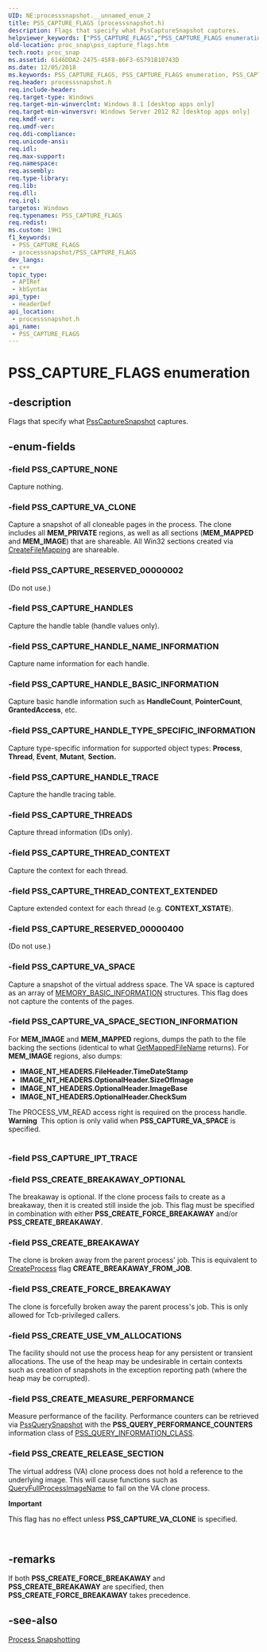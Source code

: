 ```yaml
---
UID: NE:processsnapshot.__unnamed_enum_2
title: PSS_CAPTURE_FLAGS (processsnapshot.h)
description: Flags that specify what PssCaptureSnapshot captures.
helpviewer_keywords: ["PSS_CAPTURE_FLAGS","PSS_CAPTURE_FLAGS enumeration","PSS_CAPTURE_HANDLES","PSS_CAPTURE_HANDLE_BASIC_INFORMATION","PSS_CAPTURE_HANDLE_NAME_INFORMATION","PSS_CAPTURE_HANDLE_TRACE","PSS_CAPTURE_HANDLE_TYPE_SPECIFIC_INFORMATION","PSS_CAPTURE_NONE","PSS_CAPTURE_RESERVED_00000002","PSS_CAPTURE_RESERVED_00000400","PSS_CAPTURE_THREADS","PSS_CAPTURE_THREAD_CONTEXT","PSS_CAPTURE_THREAD_CONTEXT_EXTENDED","PSS_CAPTURE_VA_CLONE","PSS_CAPTURE_VA_SPACE","PSS_CAPTURE_VA_SPACE_SECTION_INFORMATION","PSS_CREATE_BREAKAWAY","PSS_CREATE_BREAKAWAY_OPTIONAL","PSS_CREATE_FORCE_BREAKAWAY","PSS_CREATE_MEASURE_PERFORMANCE","PSS_CREATE_RELEASE_SECTION","PSS_CREATE_USE_VM_ALLOCATIONS","proc_snap.pss_capture_flags","processsnapshot/PSS_CAPTURE_FLAGS","processsnapshot/PSS_CAPTURE_HANDLES","processsnapshot/PSS_CAPTURE_HANDLE_BASIC_INFORMATION","processsnapshot/PSS_CAPTURE_HANDLE_NAME_INFORMATION","processsnapshot/PSS_CAPTURE_HANDLE_TRACE","processsnapshot/PSS_CAPTURE_HANDLE_TYPE_SPECIFIC_INFORMATION","processsnapshot/PSS_CAPTURE_NONE","processsnapshot/PSS_CAPTURE_RESERVED_00000002","processsnapshot/PSS_CAPTURE_RESERVED_00000400","processsnapshot/PSS_CAPTURE_THREADS","processsnapshot/PSS_CAPTURE_THREAD_CONTEXT","processsnapshot/PSS_CAPTURE_THREAD_CONTEXT_EXTENDED","processsnapshot/PSS_CAPTURE_VA_CLONE","processsnapshot/PSS_CAPTURE_VA_SPACE","processsnapshot/PSS_CAPTURE_VA_SPACE_SECTION_INFORMATION","processsnapshot/PSS_CREATE_BREAKAWAY","processsnapshot/PSS_CREATE_BREAKAWAY_OPTIONAL","processsnapshot/PSS_CREATE_FORCE_BREAKAWAY","processsnapshot/PSS_CREATE_MEASURE_PERFORMANCE","processsnapshot/PSS_CREATE_RELEASE_SECTION","processsnapshot/PSS_CREATE_USE_VM_ALLOCATIONS"]
old-location: proc_snap\pss_capture_flags.htm
tech.root: proc_snap
ms.assetid: 6146DDA2-2475-45F8-86F3-65791B10743D
ms.date: 12/05/2018
ms.keywords: PSS_CAPTURE_FLAGS, PSS_CAPTURE_FLAGS enumeration, PSS_CAPTURE_HANDLES, PSS_CAPTURE_HANDLE_BASIC_INFORMATION, PSS_CAPTURE_HANDLE_NAME_INFORMATION, PSS_CAPTURE_HANDLE_TRACE, PSS_CAPTURE_HANDLE_TYPE_SPECIFIC_INFORMATION, PSS_CAPTURE_NONE, PSS_CAPTURE_RESERVED_00000002, PSS_CAPTURE_RESERVED_00000400, PSS_CAPTURE_THREADS, PSS_CAPTURE_THREAD_CONTEXT, PSS_CAPTURE_THREAD_CONTEXT_EXTENDED, PSS_CAPTURE_VA_CLONE, PSS_CAPTURE_VA_SPACE, PSS_CAPTURE_VA_SPACE_SECTION_INFORMATION, PSS_CREATE_BREAKAWAY, PSS_CREATE_BREAKAWAY_OPTIONAL, PSS_CREATE_FORCE_BREAKAWAY, PSS_CREATE_MEASURE_PERFORMANCE, PSS_CREATE_RELEASE_SECTION, PSS_CREATE_USE_VM_ALLOCATIONS, proc_snap.pss_capture_flags, processsnapshot/PSS_CAPTURE_FLAGS, processsnapshot/PSS_CAPTURE_HANDLES, processsnapshot/PSS_CAPTURE_HANDLE_BASIC_INFORMATION, processsnapshot/PSS_CAPTURE_HANDLE_NAME_INFORMATION, processsnapshot/PSS_CAPTURE_HANDLE_TRACE, processsnapshot/PSS_CAPTURE_HANDLE_TYPE_SPECIFIC_INFORMATION, processsnapshot/PSS_CAPTURE_NONE, processsnapshot/PSS_CAPTURE_RESERVED_00000002, processsnapshot/PSS_CAPTURE_RESERVED_00000400, processsnapshot/PSS_CAPTURE_THREADS, processsnapshot/PSS_CAPTURE_THREAD_CONTEXT, processsnapshot/PSS_CAPTURE_THREAD_CONTEXT_EXTENDED, processsnapshot/PSS_CAPTURE_VA_CLONE, processsnapshot/PSS_CAPTURE_VA_SPACE, processsnapshot/PSS_CAPTURE_VA_SPACE_SECTION_INFORMATION, processsnapshot/PSS_CREATE_BREAKAWAY, processsnapshot/PSS_CREATE_BREAKAWAY_OPTIONAL, processsnapshot/PSS_CREATE_FORCE_BREAKAWAY, processsnapshot/PSS_CREATE_MEASURE_PERFORMANCE, processsnapshot/PSS_CREATE_RELEASE_SECTION, processsnapshot/PSS_CREATE_USE_VM_ALLOCATIONS
req.header: processsnapshot.h
req.include-header: 
req.target-type: Windows
req.target-min-winverclnt: Windows 8.1 [desktop apps only]
req.target-min-winversvr: Windows Server 2012 R2 [desktop apps only]
req.kmdf-ver: 
req.umdf-ver: 
req.ddi-compliance: 
req.unicode-ansi: 
req.idl: 
req.max-support: 
req.namespace: 
req.assembly: 
req.type-library: 
req.lib: 
req.dll: 
req.irql: 
targetos: Windows
req.typenames: PSS_CAPTURE_FLAGS
req.redist: 
ms.custom: 19H1
f1_keywords:
 - PSS_CAPTURE_FLAGS
 - processsnapshot/PSS_CAPTURE_FLAGS
dev_langs:
 - c++
topic_type:
 - APIRef
 - kbSyntax
api_type:
 - HeaderDef
api_location:
 - processsnapshot.h
api_name:
 - PSS_CAPTURE_FLAGS
---
```


# PSS_CAPTURE_FLAGS enumeration


## -description

Flags that specify what <a href="https://docs.microsoft.com/previous-versions/windows/desktop/api/processsnapshot/nf-processsnapshot-psscapturesnapshot">PssCaptureSnapshot</a> captures.

## -enum-fields

### -field PSS_CAPTURE_NONE

Capture nothing.

### -field PSS_CAPTURE_VA_CLONE

Capture a snapshot of all cloneable pages in the process. The clone includes all <b>MEM_PRIVATE</b> regions, as well as all sections (<b>MEM_MAPPED</b> and <b>MEM_IMAGE</b>) that are shareable. All Win32 sections created via <a href="https://docs.microsoft.com/windows/desktop/api/winbase/nf-winbase-createfilemappinga">CreateFileMapping</a> are shareable.

### -field PSS_CAPTURE_RESERVED_00000002

(Do not use.)

### -field PSS_CAPTURE_HANDLES

Capture the handle table (handle values only).

### -field PSS_CAPTURE_HANDLE_NAME_INFORMATION

Capture name information for each handle.

### -field PSS_CAPTURE_HANDLE_BASIC_INFORMATION

Capture basic handle information such as <b>HandleCount</b>, <b>PointerCount</b>, <b>GrantedAccess</b>, etc.

### -field PSS_CAPTURE_HANDLE_TYPE_SPECIFIC_INFORMATION

Capture type-specific information for supported object types: <b>Process</b>, <b>Thread</b>, <b>Event</b>, <b>Mutant</b>, <b>Section.</b>

### -field PSS_CAPTURE_HANDLE_TRACE

Capture the handle tracing table.

### -field PSS_CAPTURE_THREADS

Capture thread information (IDs only).

### -field PSS_CAPTURE_THREAD_CONTEXT

Capture the context for each thread.

### -field PSS_CAPTURE_THREAD_CONTEXT_EXTENDED

Capture extended context for each thread (e.g. <b>CONTEXT_XSTATE</b>).

### -field PSS_CAPTURE_RESERVED_00000400

(Do not use.)

### -field PSS_CAPTURE_VA_SPACE

Capture a snapshot of the virtual address space. The VA space is captured as an array of <a href="https://docs.microsoft.com/windows/desktop/api/winnt/ns-winnt-memory_basic_information">MEMORY_BASIC_INFORMATION</a> structures. This flag does not capture the contents of the pages.

### -field PSS_CAPTURE_VA_SPACE_SECTION_INFORMATION

For <b>MEM_IMAGE</b> and <b>MEM_MAPPED</b> regions, dumps the path to the file backing the sections (identical to what <a href="https://docs.microsoft.com/windows/desktop/api/psapi/nf-psapi-getmappedfilenamea">GetMappedFileName</a> returns). For <b>MEM_IMAGE</b> regions, also dumps:

<ul>
<li>
<b>IMAGE_NT_HEADERS.FileHeader.TimeDateStamp</b>

</li>
<li>
<b>IMAGE_NT_HEADERS.OptionalHeader.SizeOfImage</b>

</li>
<li>
<b>IMAGE_NT_HEADERS.OptionalHeader.ImageBase</b>

</li>
<li>
<b>IMAGE_NT_HEADERS.OptionalHeader.CheckSum</b>

</li>
</ul>
The PROCESS_VM_READ access right is required on the process handle.

<div class="alert"><b>Warning</b>  This option is only valid when <b>PSS_CAPTURE_VA_SPACE</b> is specified. </div>
<div> </div>

### -field PSS_CAPTURE_IPT_TRACE

### -field PSS_CREATE_BREAKAWAY_OPTIONAL

The breakaway is optional. If the clone process fails to create as a breakaway, then it is created still inside the job. This flag must be specified in combination with either <b>PSS_CREATE_FORCE_BREAKAWAY</b> and/or <b>PSS_CREATE_BREAKAWAY</b>.

### -field PSS_CREATE_BREAKAWAY

The clone is broken away from the parent process' job. This is equivalent to <a href="https://docs.microsoft.com/windows/desktop/api/processthreadsapi/nf-processthreadsapi-createprocessa">CreateProcess</a> flag <b>CREATE_BREAKAWAY_FROM_JOB</b>.

### -field PSS_CREATE_FORCE_BREAKAWAY

The clone is forcefully broken away the parent process's job. This is only allowed for Tcb-privileged callers.

### -field PSS_CREATE_USE_VM_ALLOCATIONS

The facility should not use the process heap for any persistent or transient allocations. The use of the heap may be undesirable in certain contexts such as creation of snapshots in the exception reporting path (where the heap may be corrupted).

### -field PSS_CREATE_MEASURE_PERFORMANCE

Measure performance of the facility. Performance counters can be retrieved via <a href="https://docs.microsoft.com/previous-versions/windows/desktop/api/processsnapshot/nf-processsnapshot-pssquerysnapshot">PssQuerySnapshot</a> with the <b>PSS_QUERY_PERFORMANCE_COUNTERS</b> information class of <a href="https://docs.microsoft.com/previous-versions/windows/desktop/api/processsnapshot/ne-processsnapshot-pss_query_information_class">PSS_QUERY_INFORMATION_CLASS</a>.

### -field PSS_CREATE_RELEASE_SECTION

The virtual address (VA) clone process does not hold a reference to the underlying image. This will cause functions such as <a href="https://docs.microsoft.com/windows/desktop/api/winbase/nf-winbase-queryfullprocessimagenamea">QueryFullProcessImageName</a> to fail on the VA clone process.

<div class="alert"><b>Important</b>  <p class="note"> This flag has no effect unless <b>PSS_CAPTURE_VA_CLONE</b> is specified.

</div>
<div> </div>

## -remarks

If both <b>PSS_CREATE_FORCE_BREAKAWAY</b> and <b>PSS_CREATE_BREAKAWAY</b> are specified, then <b>PSS_CREATE_FORCE_BREAKAWAY</b> takes precedence.

## -see-also

<a href="https://docs.microsoft.com/previous-versions/windows/desktop/proc_snap/process-snapshotting-portal">Process Snapshotting</a>

